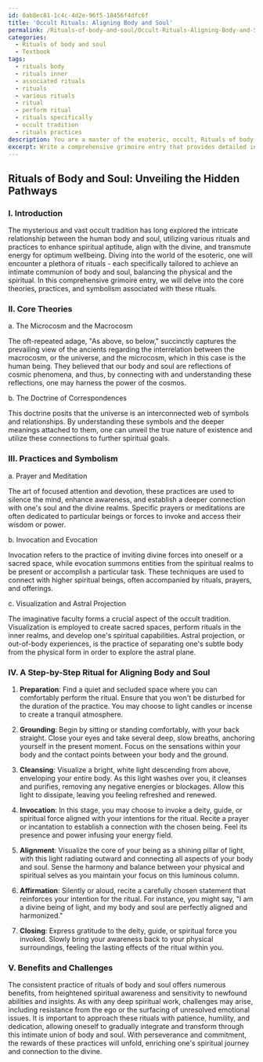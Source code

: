 ```yaml
---
id: 0ab8ec81-1c4c-4d2e-96f5-18456f4dfc6f
title: 'Occult Rituals: Aligning Body and Soul'
permalink: /Rituals-of-body-and-soul/Occult-Rituals-Aligning-Body-and-Soul/
categories:
  - Rituals of body and soul
  - Textbook
tags:
  - rituals body
  - rituals inner
  - associated rituals
  - rituals
  - various rituals
  - ritual
  - perform ritual
  - rituals specifically
  - occult tradition
  - rituals practices
description: You are a master of the esoteric, occult, Rituals of body and soul and education, you have written many textbooks on the subject in ways that provide students with rich and deep understanding of the subject. You are being asked to write textbook-like sections on a topic and you do it with full context, explainability, and reliability in accuracy to the true facts of the topic at hand, in a textbook style that a student would easily be able to learn from, in a rich, engaging, and contextual way. Always include relevant context (such as formulas and history), related concepts, and in a way that someone can gain deep insights from.
excerpt: Write a comprehensive grimoire entry that provides detailed information about the core theories, practices, and symbolism associated with the rituals of body and soul within the occult tradition. Provide a step-by-step breakdown of a specific ritual that a student can follow to gain a deeper understanding of their spiritual capabilities and connections and explain the benefits and potential challenges associated with performing these rituals.
---
```


## Rituals of Body and Soul: Unveiling the Hidden Pathways

### I. Introduction

The mysterious and vast occult tradition has long explored the intricate relationship between the human body and soul, utilizing various rituals and practices to enhance spiritual aptitude, align with the divine, and transmute energy for optimum wellbeing. Diving into the world of the esoteric, one will encounter a plethora of rituals - each specifically tailored to achieve an intimate communion of body and soul, balancing the physical and the spiritual. In this comprehensive grimoire entry, we will delve into the core theories, practices, and symbolism associated with these rituals.

### II. Core Theories

a. The Microcosm and the Macrocosm

The oft-repeated adage, "As above, so below," succinctly captures the prevailing view of the ancients regarding the interrelation between the macrocosm, or the universe, and the microcosm, which in this case is the human being. They believed that our body and soul are reflections of cosmic phenomena, and thus, by connecting with and understanding these reflections, one may harness the power of the cosmos.

b. The Doctrine of Correspondences

This doctrine posits that the universe is an interconnected web of symbols and relationships. By understanding these symbols and the deeper meanings attached to them, one can unveil the true nature of existence and utilize these connections to further spiritual goals.

### III. Practices and Symbolism

a. Prayer and Meditation

The art of focused attention and devotion, these practices are used to silence the mind, enhance awareness, and establish a deeper connection with one's soul and the divine realms. Specific prayers or meditations are often dedicated to particular beings or forces to invoke and access their wisdom or power.

b. Invocation and Evocation

Invocation refers to the practice of inviting divine forces into oneself or a sacred space, while evocation summons entities from the spiritual realms to be present or accomplish a particular task. These techniques are used to connect with higher spiritual beings, often accompanied by rituals, prayers, and offerings.

c. Visualization and Astral Projection

The imaginative faculty forms a crucial aspect of the occult tradition. Visualization is employed to create sacred spaces, perform rituals in the inner realms, and develop one's spiritual capabilities. Astral projection, or out-of-body experiences, is the practice of separating one's subtle body from the physical form in order to explore the astral plane.

### IV. A Step-by-Step Ritual for Aligning Body and Soul

1. **Preparation**: Find a quiet and secluded space where you can comfortably perform the ritual. Ensure that you won't be disturbed for the duration of the practice. You may choose to light candles or incense to create a tranquil atmosphere.

2. **Grounding**: Begin by sitting or standing comfortably, with your back straight. Close your eyes and take several deep, slow breaths, anchoring yourself in the present moment. Focus on the sensations within your body and the contact points between your body and the ground.

3. **Cleansing**: Visualize a bright, white light descending from above, enveloping your entire body. As this light washes over you, it cleanses and purifies, removing any negative energies or blockages. Allow this light to dissipate, leaving you feeling refreshed and renewed.

4. **Invocation**: In this stage, you may choose to invoke a deity, guide, or spiritual force aligned with your intentions for the ritual. Recite a prayer or incantation to establish a connection with the chosen being. Feel its presence and power infusing your energy field.

5. **Alignment**: Visualize the core of your being as a shining pillar of light, with this light radiating outward and connecting all aspects of your body and soul. Sense the harmony and balance between your physical and spiritual selves as you maintain your focus on this luminous column.

6. **Affirmation**: Silently or aloud, recite a carefully chosen statement that reinforces your intention for the ritual. For instance, you might say, "I am a divine being of light, and my body and soul are perfectly aligned and harmonized."

7. **Closing**: Express gratitude to the deity, guide, or spiritual force you invoked. Slowly bring your awareness back to your physical surroundings, feeling the lasting effects of the ritual within you.

### V. Benefits and Challenges

The consistent practice of rituals of body and soul offers numerous benefits, from heightened spiritual awareness and sensitivity to newfound abilities and insights. As with any deep spiritual work, challenges may arise, including resistance from the ego or the surfacing of unresolved emotional issues. It is important to approach these rituals with patience, humility, and dedication, allowing oneself to gradually integrate and transform through this intimate union of body and soul. With perseverance and commitment, the rewards of these practices will unfold, enriching one's spiritual journey and connection to the divine.
